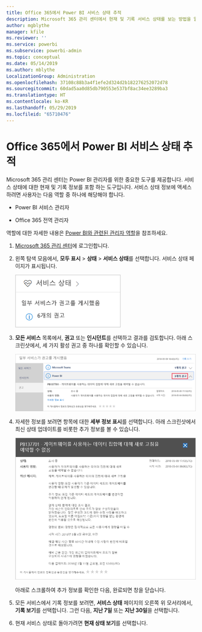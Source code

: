 ```yaml
---
title: Office 365에서 Power BI 서비스 상태 추적
description: Microsoft 365 관리 센터에서 현재 및 기록 서비스 상태를 보는 방법을 알아봅니다.
author: mgblythe
manager: kfile
ms.reviewer: ''
ms.service: powerbi
ms.subservice: powerbi-admin
ms.topic: conceptual
ms.date: 05/14/2019
ms.author: mblythe
LocalizationGroup: Administration
ms.openlocfilehash: 37108c88b3a4f1efe2d324d2b182276252072d78
ms.sourcegitcommit: 60dad5aa0d85db790553e537bf8ac34ee3289ba3
ms.translationtype: HT
ms.contentlocale: ko-KR
ms.lasthandoff: 05/29/2019
ms.locfileid: "65710476"
---
```

# <a name="track-power-bi-service-health-in-office-365"></a>Office 365에서 Power BI 서비스 상태 추적

Microsoft 365 관리 센터는 Power BI 관리자를 위한 중요한 도구를 제공합니다. 서비스 상태에 대한 현재 및 기록 정보를 포함 하는 도구입니다. 서비스 상태 정보에 액세스하려면 사용자는 다음 역할 중 하나에 해당해야 합니다.

* Power BI 서비스 관리자

* Office 365 전역 관리자

역할에 대한 자세한 내용은 [Power BI와 관련된 관리자 역할](service-admin-administering-power-bi-in-your-organization.md#administrator-roles-related-to-power-bi)을 참조하세요.

1. [Microsoft 365 관리 센터](https://portal.office.com/adminportal)에 로그인합니다.

1. 왼쪽 탐색 모음에서, **모두 표시** > **상태** > **서비스 상태**를 선택합니다. 서비스 상태 페이지가 표시됩니다.

    ![호출의 상태 및 서비스 상태 옵션을 사용 하 여 Microsoft 365 관리 센터 스크린샷.](media/service-admin-health/service-health-tile.png)

1. **모든 서비스** 목록에서, **권고** 또는 **인시던트**를 선택하고 결과를 검토합니다. 아래 스크린샷에서, 세 가지 활성 권고 중 하나를 확인할 수 있습니다.

    ![Power BI 및 표시 정보 옵션에 대 한 세 가지 권고를 사용 하 여 서비스 상태 페이지의 스크린샷 호출 합니다.](media/service-admin-health/active-advisories.png)

1. 자세한 정보를 보려면 항목에 대한 **세부 정보 표시**를 선택합니다. 아래 스크린샷에서 최신 상태 업데이트를 비롯한 추가 정보를 볼 수 있습니다.

    ![권고의 스크린샷에서 자세히 설명 합니다.](media/service-admin-health/advisory-details.png)

    아래로 스크롤하여 추가 정보를 확인한 다음, 완료되면 창을 닫습니다.

1. 모든 서비스에서 기록 정보를 보려면, **서비스 상태** 페이지의 오른쪽 위 모서리에서, **기록 보기**를 선택합니다. 그런 다음, **지난 7일** 또는 **지난 30일**을 선택합니다. 

1. 현재 서비스 상태로 돌아가려면 **현재 상태 보기**를 선택합니다.